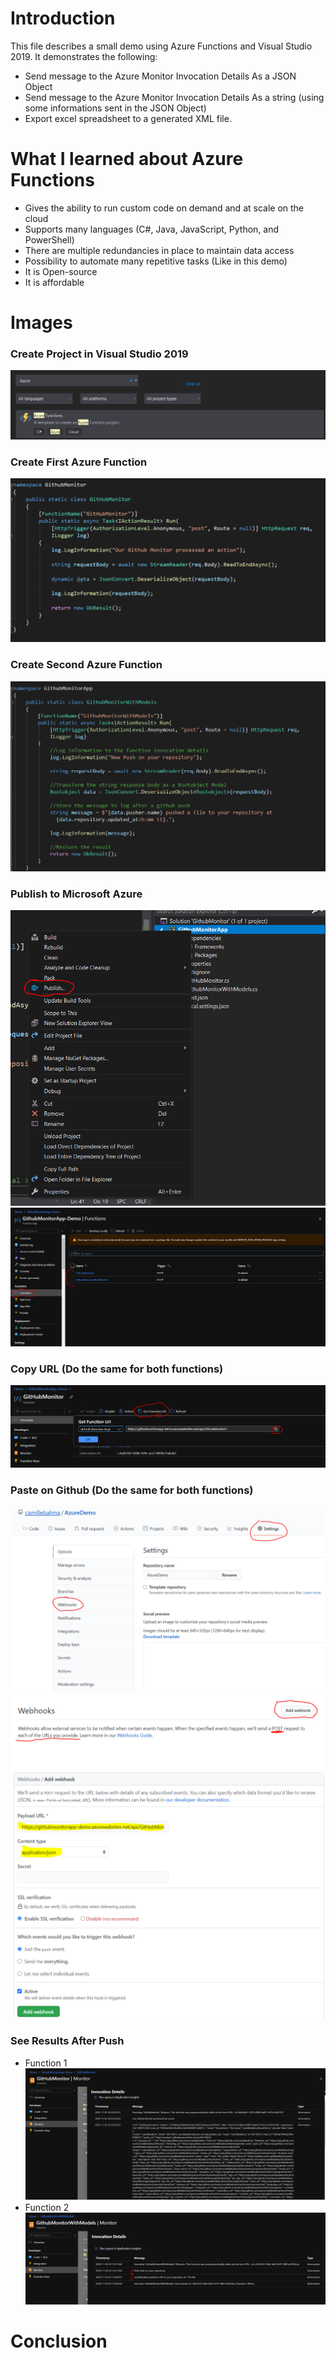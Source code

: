 # Introduction
This file describes a small demo using Azure Functions and Visual Studio 2019. It demonstrates the following:
   * Send message to the Azure Monitor Invocation Details As a JSON Object
   * Send message to the Azure Monitor Invocation Details As a string (using some informations sent in the JSON Object)
   * Export excel spreadsheet to a generated XML file.


# What I learned about Azure Functions
   * Gives the ability to run custom code on demand and at scale on the cloud
   * Supports many languages (C#, Java, JavaScript, Python, and PowerShell)
   * There are multiple redundancies in place to maintain data access
   * Possibility to automate many repetitive tasks (Like in this demo)
   * It is Open-source
   * It is affordable



# Images

### Create Project in Visual Studio 2019
 ![Create Project](https://github.com/camillebalima/AzureDemo/blob/master/Images/CreateProject.PNG)
 
### Create First Azure Function
 ![Create First Azure Function](https://github.com/camillebalima/AzureDemo/blob/master/Images/Function1/GithubMonitor.PNG)
 
### Create Second Azure Function
![Create Second Azure Function](https://github.com/camillebalima/AzureDemo/blob/master/Images/Function2/GithubMonitorWithClassesFunction.PNG)
### Publish to Microsoft Azure
![Publish to Microsoft Azure](https://github.com/camillebalima/AzureDemo/blob/master/Images/Publish1.PNG)
![Publish to Microsoft Azure](https://github.com/camillebalima/AzureDemo/blob/master/Images/FunctionsList.PNG)

### Copy URL (Do the same for both functions)
![Copy URL](https://github.com/camillebalima/AzureDemo/blob/master/Images/Github/Step3-1.PNG)
### Paste on Github (Do the same for both functions)
![Paste on Github](https://github.com/camillebalima/AzureDemo/blob/master/Images/Github/Step1.PNG)
![Paste on Github](https://github.com/camillebalima/AzureDemo/blob/master/Images/Github/Step2.PNG)
![Paste on Github](https://github.com/camillebalima/AzureDemo/blob/master/Images/Github/Step4.PNG)

### See Results After Push
* Function 1
![Function 1](https://github.com/camillebalima/AzureDemo/blob/master/Images/Function1/GithubMonitorAfter.PNG)
* Function 2
![Function 2](https://github.com/camillebalima/AzureDemo/blob/master/Images/Function2/GithubMonitorWithClasses.PNG)

# Conclusion
